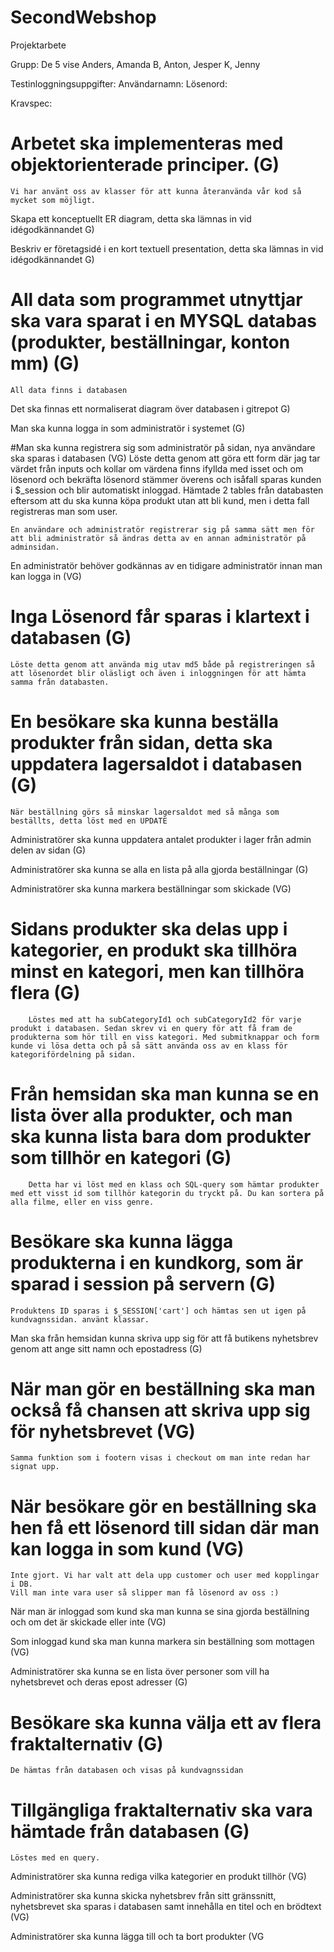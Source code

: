 # SecondWebshop
Projektarbete

Grupp: De 5 vise
Anders, Amanda B, Anton, Jesper K, Jenny 

Testinloggningsuppgifter:
Användarnamn:
Lösenord: 

Kravspec:

# Arbetet ska implementeras med objektorienterade principer. (G) 
    Vi har använt oss av klasser för att kunna återanvända vår kod så mycket som möjligt. 

Skapa ett konceptuellt ER diagram, detta ska lämnas in vid idégodkännandet G)

Beskriv er företagsidé i en kort textuell presentation, detta ska lämnas in vid idégodkännandet G)

# All data som programmet utnyttjar ska vara sparat i en MYSQL databas (produkter, beställningar, konton mm) (G)
    All data finns i databasen
Det ska finnas ett normaliserat diagram över databasen i gitrepot G)

Man ska kunna logga in som administratör i systemet (G)

#Man ska kunna registrera sig som administratör på sidan, nya användare ska sparas i databasen (VG)
    Löste detta genom att göra ett form där jag tar värdet från inputs och kollar om värdena finns ifyllda med isset och om lösenord och bekräfta lösenord stämmer överens och isåfall sparas kunden i $_session och blir automatiskt inloggad. Hämtade 2 tables från databasten eftersom att du ska kunna köpa produkt utan att bli kund, men i detta fall registreras man som user.

    En användare och administratör registrerar sig på samma sätt men för att bli administratör så ändras detta av en annan administratör på adminsidan.

En administratör behöver godkännas av en tidigare administratör innan man kan logga in (VG)

# Inga Lösenord får sparas i klartext i databasen (G)
    Löste detta genom att använda mig utav md5 både på registreringen så att lösenordet blir oläsligt och även i inloggningen för att hämta samma från databasten.


# En besökare ska kunna beställa produkter från sidan, detta ska uppdatera lagersaldot i databasen (G)
    När beställning görs så minskar lagersaldot med så många som beställts, detta löst med en UPDATE

Administratörer ska kunna uppdatera antalet produkter i lager från admin delen av sidan (G)

Administratörer ska kunna se alla en lista på alla gjorda beställningar (G)

Administratörer ska kunna markera beställningar som skickade (VG)

# Sidans produkter ska delas upp i kategorier, en produkt ska tillhöra minst en kategori, men kan tillhöra flera (G)
        Löstes med att ha subCategoryId1 och subCategoryId2 för varje produkt i databasen. Sedan skrev vi en query för att få fram de produkterna som hör till en viss kategori. Med submitknappar och form kunde vi lösa detta och på så sätt använda oss av en klass för kategorifördelning på sidan. 

# Från hemsidan ska man kunna se en lista över alla produkter, och man ska kunna lista bara dom produkter som tillhör en kategori (G)
        Detta har vi löst med en klass och SQL-query som hämtar produkter med ett visst id som tillhör kategorin du tryckt på. Du kan sortera på alla filme, eller en viss genre.


# Besökare ska kunna lägga produkterna i en kundkorg, som är sparad i session på servern (G)
    Produktens ID sparas i $_SESSION['cart'] och hämtas sen ut igen på kundvagnssidan. använt klassar.

Man ska från hemsidan kunna skriva upp sig för att få butikens nyhetsbrev genom att ange sitt namn och epostadress (G)

# När man gör en beställning ska man också få chansen att skriva upp sig för nyhetsbrevet (VG)
    Samma funktion som i footern visas i checkout om man inte redan har signat upp.
    
# När besökare gör en beställning ska hen få ett lösenord till sidan där man kan logga in som kund (VG)
    Inte gjort. Vi har valt att dela upp customer och user med kopplingar i DB. 
    Vill man inte vara user så slipper man få lösenord av oss :)
När man är inloggad som kund ska man kunna se sina gjorda beställning och om det är skickade eller inte (VG)

Som inloggad kund ska man kunna markera sin beställning som mottagen (VG)

Administratörer ska kunna se en lista över personer som vill ha nyhetsbrevet och deras epost adresser (G)

# Besökare ska kunna välja ett av flera fraktalternativ (G)
    De hämtas från databasen och visas på kundvagnssidan
# Tillgängliga fraktalternativ ska vara hämtade från databasen (G)
    Löstes med en query. 

Administratörer ska kunna rediga vilka kategorier en produkt tillhör (VG)

Administratörer ska kunna skicka nyhetsbrev från sitt gränssnitt, nyhetsbrevet ska sparas i databasen samt innehålla en titel och en brödtext (VG)

Administratörer ska kunna lägga till och ta bort produkter (VG
